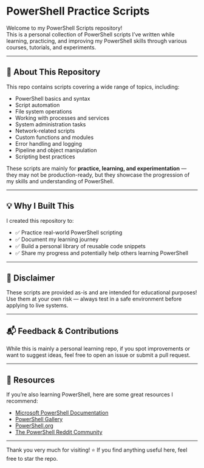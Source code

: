 # PowerShell Practice Scripts

Welcome to my PowerShell Scripts repository!  
This is a personal collection of PowerShell scripts I’ve written while learning, practicing, and improving my PowerShell skills through various courses, tutorials, and experiments.

---

## 📂 About This Repository

This repo contains scripts covering a wide range of topics, including:

- PowerShell basics and syntax
- Script automation
- File system operations
- Working with processes and services
- System administration tasks
- Network-related scripts
- Custom functions and modules
- Error handling and logging
- Pipeline and object manipulation
- Scripting best practices

These scripts are mainly for **practice, learning, and experimentation** — they may not be production-ready, but they showcase the progression of my skills and understanding of PowerShell.

---

## 💡 Why I Built This

I created this repository to:

- ✅ Practice real-world PowerShell scripting
- ✅ Document my learning journey
- ✅ Build a personal library of reusable code snippets
- ✅ Share my progress and potentially help others learning PowerShell

---

## 📌 Disclaimer

These scripts are provided as-is and are intended for educational purposes!
Use them at your own risk — always test in a safe environment before applying to live systems.

---

## 📬 Feedback & Contributions

While this is mainly a personal learning repo, if you spot improvements or want to suggest ideas, feel free to open an issue or submit a pull request.

---

## 📖 Resources

If you’re also learning PowerShell, here are some great resources I recommend:

- [Microsoft PowerShell Documentation](https://learn.microsoft.com/en-us/powershell/)
- [PowerShell Gallery](https://www.powershellgallery.com/)
- [PowerShell.org](https://powershell.org/)
- [The PowerShell Reddit Community](https://www.reddit.com/r/PowerShell/)

---

Thank you very much for visiting! ⭐ If you find anything useful here, feel free to star the repo.
